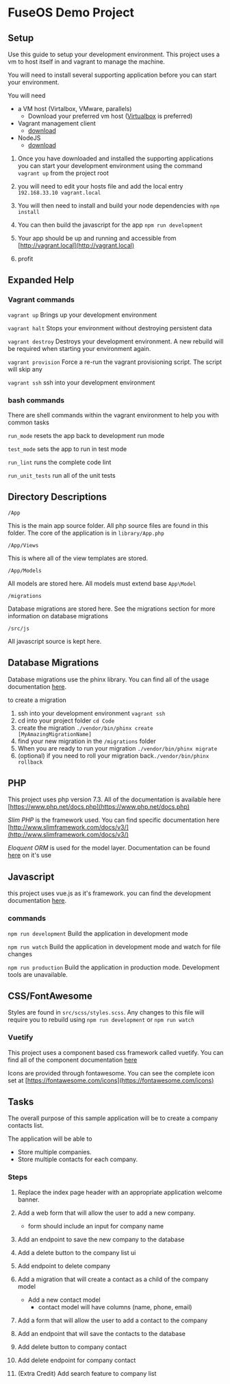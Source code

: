# FuseOS Demo Project

## Setup

Use this guide to setup your development environment.  This project uses a vm to host
itself in and vagrant to manage the machine.  

You will need to install several supporting application before you can start your environment.

You will need

- a VM host (Virtalbox, VMware, parallels)
    - Download your preferred vm host ([Virtualbox](https://www.virtualbox.org/wiki/Downloads) is preferred)
- Vagrant management client
    - [download](https://www.vagrantup.com/downloads.html) 
- NodeJS
    - [download](https://nodejs.org/en/download/current/)
    
1. Once you have downloaded and installed the supporting applications you can start your 
development environment using the command `vagrant up` from the project root

2. you will need to edit your hosts file and add the local entry `192.168.33.10 vagrant.local`

3. You will then need to install and build your node dependencies with `npm install`

4. You can then build the javascript for the app `npm run development`

5. Your app should be up and running and accessible from [http://vagrant.local](http://vagrant.local)

6. profit

## Expanded Help

### Vagrant commands

`vagrant up`
Brings up your development environment

`vagrant halt`
Stops your environment without destroying persistent data

`vagrant destroy`
Destroys your development environment. A new rebuild will be required when starting your environment again.

`vagrant provision`
Force a re-run the vagrant provisioning script.  The script will skip any

`vagrant ssh`
ssh into your development environment 

### bash commands

There are shell commands within the vagrant environment to help you with common tasks

`run_mode` resets the app back to development run mode

`test_mode` sets the app to run in test mode 

`run_lint` runs the complete code lint

`run_unit_tests`  run all of the unit tests

## Directory Descriptions

`/App`

This is the main app source folder.  All php source files are found in this folder. The core of the
application is in `library/App.php`

`/App/Views`

This is where all of the view templates are stored.


`/App/Models`

All models are stored here. All models must extend base `App\Model`

`/migrations`

Database migrations are stored here. See the migrations section for more information on 
database migrations

`/src/js`

All javascript source is kept here.

## Database Migrations

Database migrations use the phinx library.  You can find all of the usage documentation
[here](http://docs.phinx.org/en/latest/migrations.html).

to create a migration
1. ssh into your development environment `vagrant ssh`
2. cd into your project folder `cd Code`
3. create the migration `./vendor/bin/phinx create [MyAmazingMigrationName]`
4. find your new migration in the `/migrations` folder
5. When you are ready to run your migration `./vendor/bin/phinx migrate`
6. (optional) if you need to roll your migration back`./vendor/bin/phinx rollback`

## PHP

This project uses php version 7.3. All of the documentation is available here [https://www.php.net/docs.php](https://www.php.net/docs.php)

*Slim PHP* is the framework used.  You can find specific documentation here [http://www.slimframework.com/docs/v3/](http://www.slimframework.com/docs/v3/)

*Eloquent ORM* is used for the model layer. Documentation can be found [here](https://laravel.com/docs/5.0/eloquent) on it's use

## Javascript

this project uses vue.js as it's framework. you can find the development
documentation [here](https://vuejs.org/v2/guide/).

### commands

`npm run development`  Build the application in development mode

`npm run watch`  Build the application in development mode and watch for file changes

`npm run production` Build the application in production mode.  Development tools are unavailable.

## CSS/FontAwesome

Styles are found in `src/scss/styles.scss`.  Any changes to this file will require
you to rebuild using `npm run development` or `npm run watch`

### Vuetify
This project uses a component based css framework called vuetify.  You can
find all of the component documentation [here](https://vuetifyjs.com/en/components/api-explorer)

Icons are provided through fontawesome.  You can see the complete icon set at [https://fontawesome.com/icons](https://fontawesome.com/icons)

## Tasks

The overall purpose of this sample application will be to create a company contacts list.

The application will be able to
- Store multiple companies.
- Store multiple contacts for each company.

### Steps
1. Replace the index page header with an appropriate application welcome banner.

2. Add a web form that will allow the user to add a new company.
    - form should include an input for company name
    
3. Add an endpoint to save the new company to the database

4. Add a delete button to the company list ui

5. Add endpoint to delete company

6. Add a migration that will create a contact as a child of the company model
    - Add a new contact model
        - contact model will have columns (name, phone, email)

7. Add a form that will allow the user to add a contact to the company

8. Add an endpoint that will save the contacts to the database

9. Add delete button to company contact

10. Add delete endpoint for company contact

11. (Extra Credit)  Add search feature to company list